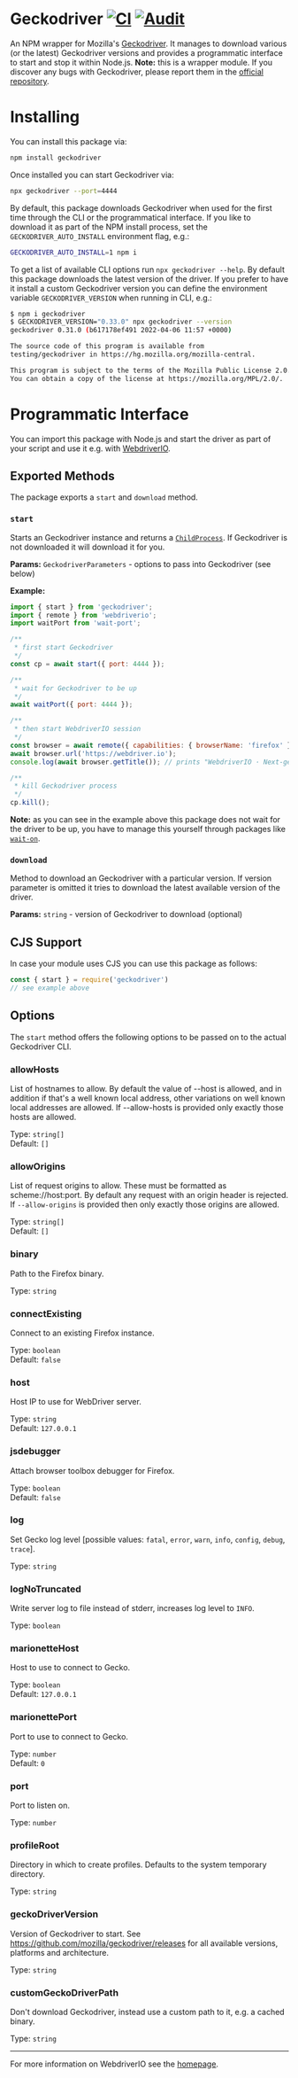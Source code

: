 Geckodriver [![CI](https://github.com/webdriverio-community/node-geckodriver/actions/workflows/ci.yml/badge.svg)](https://github.com/webdriverio-community/node-geckodriver/actions/workflows/ci.yml) [![Audit](https://github.com/webdriverio-community/node-geckodriver/actions/workflows/audit.yml/badge.svg)](https://github.com/webdriverio-community/node-geckodriver/actions/workflows/audit.yml)
==========

An NPM wrapper for Mozilla's [Geckodriver](https://github.com/mozilla/geckodriver). It manages to download various (or the latest) Geckodriver versions and provides a programmatic interface to start and stop it within Node.js. __Note:__ this is a wrapper module. If you discover any bugs with Geckodriver, please report them in the [official repository](https://github.com/mozilla/geckodriver).

# Installing

You can install this package via:

```sh
npm install geckodriver
```

Once installed you can start Geckodriver via:

```sh
npx geckodriver --port=4444
```

By default, this package downloads Geckodriver when used for the first time through the CLI or the programmatical interface. If you like to download it as part of the NPM install process, set the `GECKODRIVER_AUTO_INSTALL` environment flag, e.g.:

```sh
GECKODRIVER_AUTO_INSTALL=1 npm i
```

To get a list of available CLI options run `npx geckodriver --help`. By default this package downloads the latest version of the driver. If you prefer to have it install a custom Geckodriver version you can define the environment variable `GECKODRIVER_VERSION` when running in CLI, e.g.:

```sh
$ npm i geckodriver
$ GECKODRIVER_VERSION="0.33.0" npx geckodriver --version
geckodriver 0.31.0 (b617178ef491 2022-04-06 11:57 +0000)

The source code of this program is available from
testing/geckodriver in https://hg.mozilla.org/mozilla-central.

This program is subject to the terms of the Mozilla Public License 2.0.
You can obtain a copy of the license at https://mozilla.org/MPL/2.0/.
```

# Programmatic Interface

You can import this package with Node.js and start the driver as part of your script and use it e.g. with [WebdriverIO](https://webdriver.io).

## Exported Methods

The package exports a `start` and `download` method.

### `start`

Starts an Geckodriver instance and returns a [`ChildProcess`](https://nodejs.org/api/child_process.html#class-childprocess). If Geckodriver is not downloaded it will download it for you.

__Params:__ `GeckodriverParameters` - options to pass into Geckodriver (see below)

__Example:__

```js
import { start } from 'geckodriver';
import { remote } from 'webdriverio';
import waitPort from 'wait-port';

/**
 * first start Geckodriver
 */
const cp = await start({ port: 4444 });

/**
 * wait for Geckodriver to be up
 */
await waitPort({ port: 4444 });

/**
 * then start WebdriverIO session
 */
const browser = await remote({ capabilities: { browserName: 'firefox' } });
await browser.url('https://webdriver.io');
console.log(await browser.getTitle()); // prints "WebdriverIO · Next-gen browser and mobile automation test framework for Node.js | WebdriverIO"

/**
 * kill Geckodriver process
 */
cp.kill();
```

__Note:__ as you can see in the example above this package does not wait for the driver to be up, you have to manage this yourself through packages like [`wait-on`](https://github.com/jeffbski/wait-on).

### `download`

Method to download an Geckodriver with a particular version. If version parameter is omitted it tries to download the latest available version of the driver.

__Params:__ `string` - version of Geckodriver to download (optional)

## CJS Support

In case your module uses CJS you can use this package as follows:

```js
const { start } = require('geckodriver')
// see example above
```

## Options

The `start` method offers the following options to be passed on to the actual Geckodriver CLI.

### allowHosts

List of hostnames to allow. By default the value of --host is allowed, and in addition if that's a well known local address, other variations on well known local addresses are allowed. If --allow-hosts is provided only exactly those hosts are allowed.

Type: `string[]`<br />
Default: `[]`

### allowOrigins
List of request origins to allow. These must be formatted as scheme://host:port. By default any request with an origin header is rejected. If `--allow-origins` is provided then only exactly those origins are allowed.

Type: `string[]`<br />
Default: `[]`

### binary
Path to the Firefox binary.

Type: `string`

### connectExisting
Connect to an existing Firefox instance.

Type: `boolean`<br />
Default: `false`

### host
Host IP to use for WebDriver server.

Type: `string`<br />
Default: `127.0.0.1`

### jsdebugger
Attach browser toolbox debugger for Firefox.

Type: `boolean`<br />
Default: `false`

### log
Set Gecko log level [possible values: `fatal`, `error`, `warn`, `info`, `config`, `debug`, `trace`].

Type: `string`

### logNoTruncated
Write server log to file instead of stderr, increases log level to `INFO`.

Type: `boolean`

### marionetteHost
Host to use to connect to Gecko.

Type: `boolean`<br />
Default: `127.0.0.1`

### marionettePort
Port to use to connect to Gecko.

Type: `number`<br />
Default: `0`

### port
Port to listen on.

Type: `number`

### profileRoot
Directory in which to create profiles. Defaults to the system temporary directory.

Type: `string`

### geckoDriverVersion
Version of Geckodriver to start. See https://github.com/mozilla/geckodriver/releases for all available versions, platforms and architecture.

Type: `string`

### customGeckoDriverPath
Don't download Geckodriver, instead use a custom path to it, e.g. a cached binary.

Type: `string`

---

For more information on WebdriverIO see the [homepage](https://webdriver.io).
